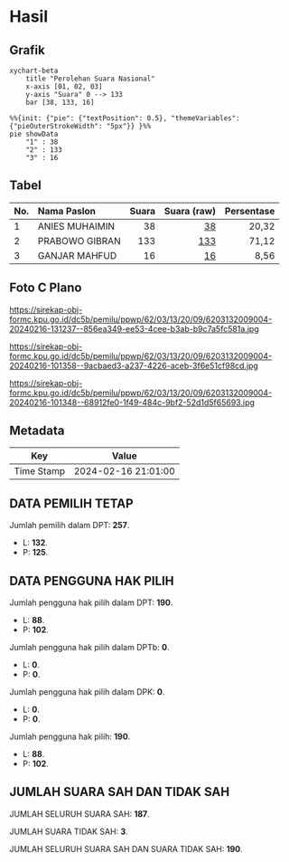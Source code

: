 # Hasil

## Grafik

```mermaid
xychart-beta
    title "Perolehan Suara Nasional"
    x-axis [01, 02, 03]
    y-axis "Suara" 0 --> 133
    bar [38, 133, 16]
```

```mermaid
%%{init: {"pie": {"textPosition": 0.5}, "themeVariables": {"pieOuterStrokeWidth": "5px"}} }%%
pie showData
    "1" : 38
    "2" : 133
    "3" : 16
```

## Tabel

| No. | Nama Paslon    | Suara | Suara (raw) | Persentase |
|:--- |:-------------- | -----:| -----------:| ----------:|
| 1   | ANIES MUHAIMIN | 38    | [38][p-1]   | 20,32      |
| 2   | PRABOWO GIBRAN | 133   | [133][p-2]  | 71,12      |
| 3   | GANJAR MAHFUD  | 16    | [16][p-3]   | 8,56       |


[p-1]: https://github.com/gigit-pemilu/pemilu-2024/blob/main/pilpres/hitung-suara/sub/62-kalimantan-tengah/sub/03-kapuas/sub/13-tamban-catur/sub/2009-sidomulyo/sub/004-tps/sub/paslon-1.txt
[p-2]: https://github.com/gigit-pemilu/pemilu-2024/blob/main/pilpres/hitung-suara/sub/62-kalimantan-tengah/sub/03-kapuas/sub/13-tamban-catur/sub/2009-sidomulyo/sub/004-tps/sub/paslon-2.txt
[p-3]: https://github.com/gigit-pemilu/pemilu-2024/blob/main/pilpres/hitung-suara/sub/62-kalimantan-tengah/sub/03-kapuas/sub/13-tamban-catur/sub/2009-sidomulyo/sub/004-tps/sub/paslon-3.txt

## Foto C Plano

https://sirekap-obj-formc.kpu.go.id/dc5b/pemilu/ppwp/62/03/13/20/09/6203132009004-20240216-131237--856ea349-ee53-4cee-b3ab-b9c7a5fc581a.jpg

https://sirekap-obj-formc.kpu.go.id/dc5b/pemilu/ppwp/62/03/13/20/09/6203132009004-20240216-101358--9acbaed3-a237-4226-aceb-3f6e51cf98cd.jpg

https://sirekap-obj-formc.kpu.go.id/dc5b/pemilu/ppwp/62/03/13/20/09/6203132009004-20240216-101348--68912fe0-1f49-484c-9bf2-52d1d5f65693.jpg


## Metadata

| Key        | Value               |
| ---------- | ------------------- |
| Time Stamp | 2024-02-16 21:01:00 |


## DATA PEMILIH TETAP

Jumlah pemilih dalam DPT: **257**.
 * L: **132**.
 * P: **125**.

## DATA PENGGUNA HAK PILIH

Jumlah pengguna hak pilih dalam DPT: **190**.
 * L: **88**.
 * P: **102**.

Jumlah pengguna hak pilih dalam DPTb: **0**.
 * L: **0**.
 * P: **0**.

Jumlah pengguna hak pilih dalam DPK: **0**.
 * L: **0**.
 * P: **0**.

Jumlah pengguna hak pilih: **190**.
 * L: **88**.
 * P: **102**.

## JUMLAH SUARA SAH DAN TIDAK SAH

JUMLAH SELURUH SUARA SAH: **187**.

JUMLAH SUARA TIDAK SAH: **3**.

JUMLAH SELURUH SUARA SAH DAN SUARA TIDAK SAH: **190**.


